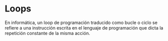 # **Loops**

En informática, un loop de programación traducido como bucle o ciclo se refiere a una instrucción escrita en el lenguaje de programación que dicta la repetición constante de la misma acción.
